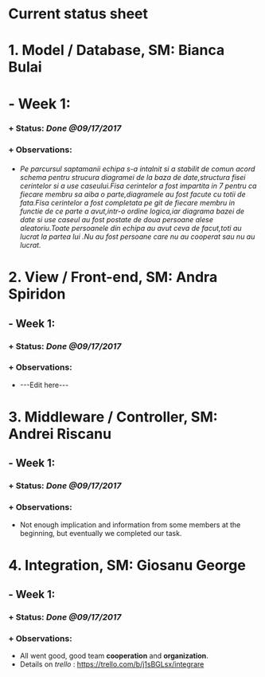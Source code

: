# Current status sheet
 


# 1. Model / Database, SM:        **Bianca Bulai**

# - Week 1: 
### + Status: *Done  @09/17/2017*

### + Observations: 
- ###### Pe parcursul saptamanii echipa s-a intalnit si a stabilit de comun acord schema pentru strucura diagramei de la baza de date,structura fisei cerintelor si a use caseului.Fisa cerintelor a fost impartita in 7 pentru ca fiecare membru sa aiba o parte,diagramele au fost facute cu totii de fata.Fisa cerintelor a fost completata pe git de fiecare membru in functie de ce parte a avut,intr-o ordine logica,iar diagrama bazei de date si use caseul au fost postate de doua persoane alese aleatoriu.Toate persoanele din echipa au avut ceva de facut,toti au lucrat la partea lui .Nu au fost persoane care nu au cooperat sau nu au lucrat.



# 2. View / Front-end, SM:    **Andra Spiridon**

## - Week 1: 
### + Status: *Done  @09/17/2017*

### + Observations: 
-   ---Edit here---

# 3. Middleware / Controller, SM:       **Andrei Riscanu**

## - Week 1: 
### + Status: *Done  @09/17/2017*

### + Observations: 
- Not enough implication and information from some members at the beginning, but eventually we completed our task.

# 4. Integration, SM:        **Giosanu George**
## - Week 1: 
### + Status: *Done  @09/17/2017*

### + Observations: 
- All went good, good team __cooperation__ and __organization__.
- Details on _trello_ : https://trello.com/b/j1sBGLsx/integrare



